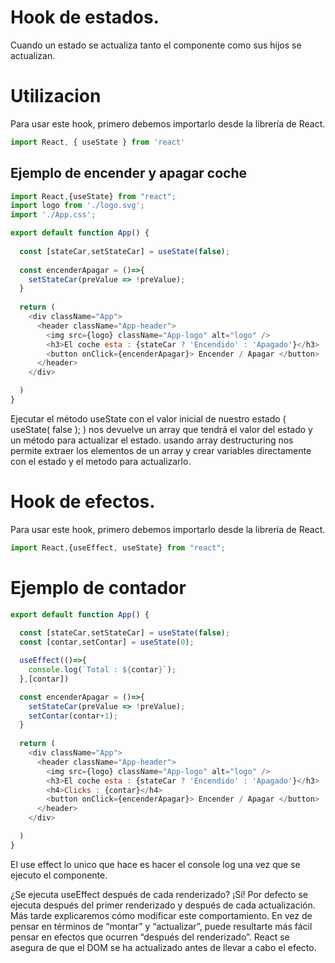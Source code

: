 # Hook de estados.

Cuando un estado se actualiza tanto el componente como sus hijos se actualizan.

# Utilizacion

Para usar este hook, primero debemos importarlo desde la librería de React.

```js
import React, { useState } from 'react'
```


## Ejemplo de encender y apagar coche

```js
import React,{useState} from "react";
import logo from './logo.svg';
import './App.css';

export default function App() {
  
  const [stateCar,setStateCar] = useState(false);
  
  const encenderApagar = ()=>{
    setStateCar(preValue => !preValue);
  }
  
  return (
    <div className="App">
      <header className="App-header">
        <img src={logo} className="App-logo" alt="logo" />
        <h3>El coche esta : {stateCar ? 'Encendido' : 'Apagado'}</h3>
        <button onClick={encenderApagar}> Encender / Apagar </button>
      </header>
    </div>

  )
}
```
Ejecutar el método useState con el valor inicial de nuestro estado ( useState( false ); )  nos devuelve un array que tendrá el valor del estado y un método para actualizar el estado.
usando array destructuring nos permite extraer los elementos de un array y crear variables directamente con el estado y el metodo para actualizarlo.

# Hook de efectos.

Para usar este hook, primero debemos importarlo desde la librería de React.

```js
import React,{useEffect, useState} from "react";
```

# Ejemplo de contador

```js
export default function App() {
  
  const [stateCar,setStateCar] = useState(false);
  const [contar,setContar] = useState(0); 

  useEffect(()=>{
    console.log(`Total : ${contar}`);
  },[contar])

  const encenderApagar = ()=>{
    setStateCar(preValue => !preValue);
    setContar(contar+1);
  }
  
  return (
    <div className="App">
      <header className="App-header">
        <img src={logo} className="App-logo" alt="logo" />
        <h3>El coche esta : {stateCar ? 'Encendido' : 'Apagado'}</h3>
        <h4>Clicks : {contar}</h4>
        <button onClick={encenderApagar}> Encender / Apagar </button>
      </header>
    </div>

  )
}
```
El use effect lo unico que hace es hacer el console log una vez que se ejecuto el componente.

¿Se ejecuta useEffect después de cada renderizado? ¡Sí! Por defecto se ejecuta después del primer renderizado y después de cada actualización. Más tarde explicaremos cómo modificar este comportamiento. En vez de pensar en términos de “montar” y “actualizar”, puede resultarte más fácil pensar en efectos que ocurren “después del renderizado”. React se asegura de que el DOM se ha actualizado antes de llevar a cabo el efecto.

